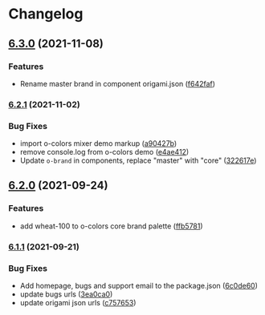 # Changelog

## [6.3.0](https://www.github.com/Financial-Times/origami/compare/o-colors-v6.2.1...o-colors-v6.3.0) (2021-11-08)


### Features

* Rename master brand in component origami.json ([f642faf](https://www.github.com/Financial-Times/origami/commit/f642faf0574d84ea8185b56e6090c8015def27e6))

### [6.2.1](https://www.github.com/Financial-Times/origami/compare/o-colors-v6.2.0...o-colors-v6.2.1) (2021-11-02)


### Bug Fixes

* import o-colors mixer demo markup ([a90427b](https://www.github.com/Financial-Times/origami/commit/a90427b3c709964b0043b1b0e10a22fd79b659a6))
* remove console.log from o-colors demo ([e4ae412](https://www.github.com/Financial-Times/origami/commit/e4ae4124e438564d8f24f9d76a3116827c4fb839))
* Update `o-brand` in components, replace "master" with "core" ([322617e](https://www.github.com/Financial-Times/origami/commit/322617ea80f30a6825d9c36872e05574b871ea82))

## [6.2.0](https://www.github.com/Financial-Times/origami/compare/o-colors-v6.1.1...o-colors-v6.2.0) (2021-09-24)


### Features

* add wheat-100 to o-colors core brand palette ([ffb5781](https://www.github.com/Financial-Times/origami/commit/ffb57819342a4c9ec9daec4004a09689d5227454))

### [6.1.1](https://www.github.com/Financial-Times/origami/compare/o-colors-v6.1.0...o-colors-v6.1.1) (2021-09-21)


### Bug Fixes

* Add homepage, bugs and support email to the package.json ([6c0de60](https://www.github.com/Financial-Times/origami/commit/6c0de60ebd6e64c4dd16d000fcc6b79412ce30f4))
* update bugs urls ([3ea0ca0](https://www.github.com/Financial-Times/origami/commit/3ea0ca03bcb6e55142a77387ad0fff5ddf056d44))
* update origami json urls ([c757653](https://www.github.com/Financial-Times/origami/commit/c7576532b5a14f0462d5346dfb63238be025602e))
